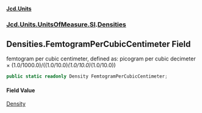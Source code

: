 #### [Jcd.Units](index.md 'index')
### [Jcd.Units.UnitsOfMeasure.SI](Jcd.Units.UnitsOfMeasure.SI.md 'Jcd.Units.UnitsOfMeasure.SI').[Densities](Densities.md 'Jcd.Units.UnitsOfMeasure.SI.Densities')

## Densities.FemtogramPerCubicCentimeter Field

femtogram per cubic centimeter, defined as: picogram per cubic decimeter × (1.0/1000.0)/((1.0/10.0)*(1.0/10.0)*(1.0/10.0))

```csharp
public static readonly Density FemtogramPerCubicCentimeter;
```

#### Field Value
[Density](Density.md 'Jcd.Units.UnitTypes.Density')